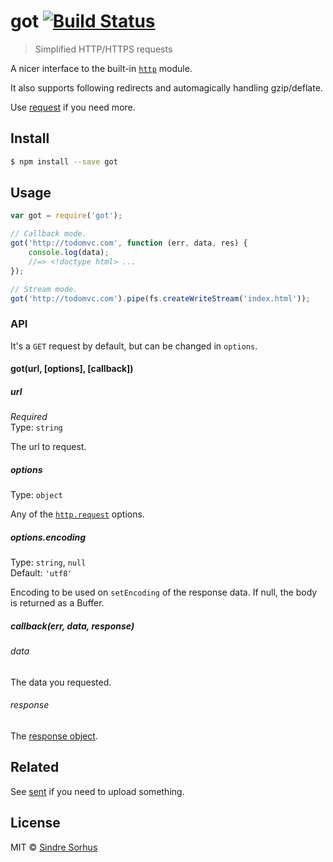 # got [![Build Status](https://travis-ci.org/sindresorhus/got.svg?branch=master)](https://travis-ci.org/sindresorhus/got)

> Simplified HTTP/HTTPS requests

A nicer interface to the built-in [`http`](http://nodejs.org/api/http.html) module.

It also supports following redirects and automagically handling gzip/deflate.

Use [request](https://github.com/mikeal/request) if you need more.


## Install

```sh
$ npm install --save got
```


## Usage

```js
var got = require('got');

// Callback mode.
got('http://todomvc.com', function (err, data, res) {
	console.log(data);
	//=> <!doctype html> ...
});

// Stream mode.
got('http://todomvc.com').pipe(fs.createWriteStream('index.html'));
```

### API

It's a `GET` request by default, but can be changed in `options`.

#### got(url, [options], [callback])

##### url

*Required*  
Type: `string`

The url to request.

##### options

Type: `object`

Any of the [`http.request`](http://nodejs.org/api/http.html#http_http_request_options_callback) options.

##### options.encoding

Type: `string`, `null`  
Default: `'utf8'`

Encoding to be used on `setEncoding` of the response data. If null, the body is returned as a Buffer.

##### callback(err, data, response)

###### data

The data you requested.

###### response

The [response object](http://nodejs.org/api/http.html#http_http_incomingmessage).


## Related

See [sent](https://github.com/floatdrop/sent) if you need to upload something.


## License

MIT © [Sindre Sorhus](http://sindresorhus.com)

